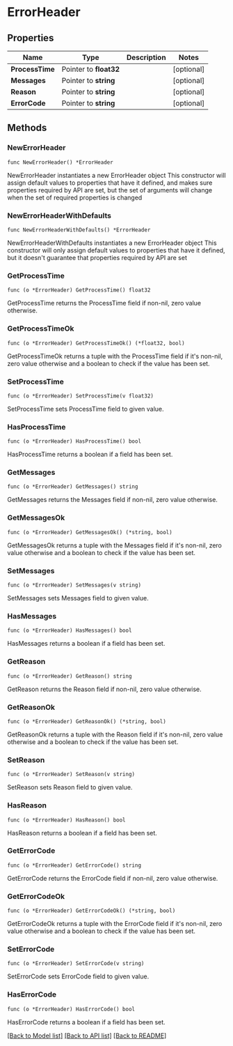# ErrorHeader

## Properties

Name | Type | Description | Notes
------------ | ------------- | ------------- | -------------
**ProcessTime** | Pointer to **float32** |  | [optional] 
**Messages** | Pointer to **string** |  | [optional] 
**Reason** | Pointer to **string** |  | [optional] 
**ErrorCode** | Pointer to **string** |  | [optional] 

## Methods

### NewErrorHeader

`func NewErrorHeader() *ErrorHeader`

NewErrorHeader instantiates a new ErrorHeader object
This constructor will assign default values to properties that have it defined,
and makes sure properties required by API are set, but the set of arguments
will change when the set of required properties is changed

### NewErrorHeaderWithDefaults

`func NewErrorHeaderWithDefaults() *ErrorHeader`

NewErrorHeaderWithDefaults instantiates a new ErrorHeader object
This constructor will only assign default values to properties that have it defined,
but it doesn't guarantee that properties required by API are set

### GetProcessTime

`func (o *ErrorHeader) GetProcessTime() float32`

GetProcessTime returns the ProcessTime field if non-nil, zero value otherwise.

### GetProcessTimeOk

`func (o *ErrorHeader) GetProcessTimeOk() (*float32, bool)`

GetProcessTimeOk returns a tuple with the ProcessTime field if it's non-nil, zero value otherwise
and a boolean to check if the value has been set.

### SetProcessTime

`func (o *ErrorHeader) SetProcessTime(v float32)`

SetProcessTime sets ProcessTime field to given value.

### HasProcessTime

`func (o *ErrorHeader) HasProcessTime() bool`

HasProcessTime returns a boolean if a field has been set.

### GetMessages

`func (o *ErrorHeader) GetMessages() string`

GetMessages returns the Messages field if non-nil, zero value otherwise.

### GetMessagesOk

`func (o *ErrorHeader) GetMessagesOk() (*string, bool)`

GetMessagesOk returns a tuple with the Messages field if it's non-nil, zero value otherwise
and a boolean to check if the value has been set.

### SetMessages

`func (o *ErrorHeader) SetMessages(v string)`

SetMessages sets Messages field to given value.

### HasMessages

`func (o *ErrorHeader) HasMessages() bool`

HasMessages returns a boolean if a field has been set.

### GetReason

`func (o *ErrorHeader) GetReason() string`

GetReason returns the Reason field if non-nil, zero value otherwise.

### GetReasonOk

`func (o *ErrorHeader) GetReasonOk() (*string, bool)`

GetReasonOk returns a tuple with the Reason field if it's non-nil, zero value otherwise
and a boolean to check if the value has been set.

### SetReason

`func (o *ErrorHeader) SetReason(v string)`

SetReason sets Reason field to given value.

### HasReason

`func (o *ErrorHeader) HasReason() bool`

HasReason returns a boolean if a field has been set.

### GetErrorCode

`func (o *ErrorHeader) GetErrorCode() string`

GetErrorCode returns the ErrorCode field if non-nil, zero value otherwise.

### GetErrorCodeOk

`func (o *ErrorHeader) GetErrorCodeOk() (*string, bool)`

GetErrorCodeOk returns a tuple with the ErrorCode field if it's non-nil, zero value otherwise
and a boolean to check if the value has been set.

### SetErrorCode

`func (o *ErrorHeader) SetErrorCode(v string)`

SetErrorCode sets ErrorCode field to given value.

### HasErrorCode

`func (o *ErrorHeader) HasErrorCode() bool`

HasErrorCode returns a boolean if a field has been set.


[[Back to Model list]](../README.md#documentation-for-models) [[Back to API list]](../README.md#documentation-for-api-endpoints) [[Back to README]](../README.md)


